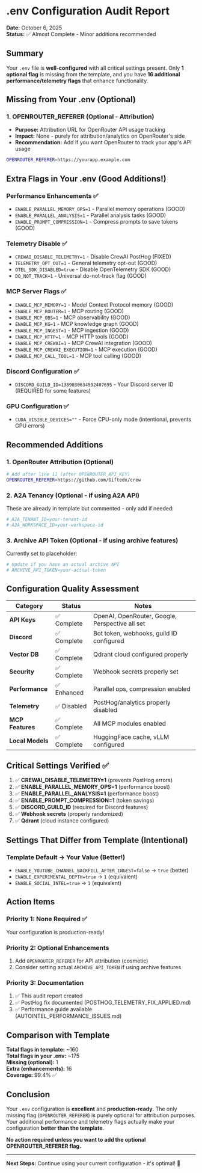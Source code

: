 # .env Configuration Audit Report

**Date:** October 6, 2025  
**Status:** ✅ Almost Complete - Minor additions recommended

## Summary

Your `.env` file is **well-configured** with all critical settings present. Only **1 optional flag** is missing from the template, and you have **16 additional performance/telemetry flags** that enhance functionality.

## Missing from Your .env (Optional)

### 1. OPENROUTER_REFERER (Optional - Attribution)

- **Purpose:** Attribution URL for OpenRouter API usage tracking
- **Impact:** None - purely for attribution/analytics on OpenRouter's side
- **Recommendation:** Add if you want OpenRouter to track your app's API usage

```bash
OPENROUTER_REFERER=https://yourapp.example.com
```

## Extra Flags in Your .env (Good Additions!)

### Performance Enhancements ✅

- `ENABLE_PARALLEL_MEMORY_OPS=1` - Parallel memory operations (GOOD)
- `ENABLE_PARALLEL_ANALYSIS=1` - Parallel analysis tasks (GOOD)
- `ENABLE_PROMPT_COMPRESSION=1` - Compress prompts to save tokens (GOOD)

### Telemetry Disable ✅

- `CREWAI_DISABLE_TELEMETRY=1` - Disable CrewAI PostHog (FIXED)
- `TELEMETRY_OPT_OUT=1` - General telemetry opt-out (GOOD)
- `OTEL_SDK_DISABLED=true` - Disable OpenTelemetry SDK (GOOD)
- `DO_NOT_TRACK=1` - Universal do-not-track flag (GOOD)

### MCP Server Flags ✅

- `ENABLE_MCP_MEMORY=1` - Model Context Protocol memory (GOOD)
- `ENABLE_MCP_ROUTER=1` - MCP routing (GOOD)
- `ENABLE_MCP_OBS=1` - MCP observability (GOOD)
- `ENABLE_MCP_KG=1` - MCP knowledge graph (GOOD)
- `ENABLE_MCP_INGEST=1` - MCP ingestion (GOOD)
- `ENABLE_MCP_HTTP=1` - MCP HTTP tools (GOOD)
- `ENABLE_MCP_CREWAI=1` - MCP CrewAI integration (GOOD)
- `ENABLE_MCP_CREWAI_EXECUTION=1` - MCP execution (GOOD)
- `ENABLE_MCP_CALL_TOOL=1` - MCP tool calling (GOOD)

### Discord Configuration ✅

- `DISCORD_GUILD_ID=1389030634592407695` - Your Discord server ID (REQUIRED for some features)

### GPU Configuration ✅

- `CUDA_VISIBLE_DEVICES=""` - Force CPU-only mode (intentional, prevents GPU errors)

## Recommended Additions

### 1. OpenRouter Attribution (Optional)

```bash
# Add after line 11 (after OPENROUTER_API_KEY)
OPENROUTER_REFERER=https://github.com/Giftedx/crew
```

### 2. A2A Tenancy (Optional - if using A2A API)

These are already in template but commented - only add if needed:

```bash
# A2A_TENANT_ID=your-tenant-id
# A2A_WORKSPACE_ID=your-workspace-id
```

### 3. Archive API Token (Optional - if using archive features)

Currently set to placeholder:

```bash
# Update if you have an actual archive API
# ARCHIVE_API_TOKEN=your-actual-token
```

## Configuration Quality Assessment

| Category | Status | Notes |
|----------|--------|-------|
| **API Keys** | ✅ Complete | OpenAI, OpenRouter, Google, Perspective all set |
| **Discord** | ✅ Complete | Bot token, webhooks, guild ID configured |
| **Vector DB** | ✅ Complete | Qdrant cloud configured properly |
| **Security** | ✅ Complete | Webhook secrets properly set |
| **Performance** | ✅ Enhanced | Parallel ops, compression enabled |
| **Telemetry** | ✅ Disabled | PostHog/analytics properly disabled |
| **MCP Features** | ✅ Complete | All MCP modules enabled |
| **Local Models** | ✅ Complete | HuggingFace cache, vLLM configured |

## Critical Settings Verified ✅

1. ✅ **CREWAI_DISABLE_TELEMETRY=1** (prevents PostHog errors)
2. ✅ **ENABLE_PARALLEL_MEMORY_OPS=1** (performance boost)
3. ✅ **ENABLE_PARALLEL_ANALYSIS=1** (performance boost)
4. ✅ **ENABLE_PROMPT_COMPRESSION=1** (token savings)
5. ✅ **DISCORD_GUILD_ID** (required for Discord features)
6. ✅ **Webhook secrets** (properly randomized)
7. ✅ **Qdrant** (cloud instance configured)

## Settings That Differ from Template (Intentional)

### Template Default → Your Value (Better!)

- `ENABLE_YOUTUBE_CHANNEL_BACKFILL_AFTER_INGEST=false` → `true` (better)
- `ENABLE_EXPERIMENTAL_DEPTH=true` → `1` (equivalent)
- `ENABLE_SOCIAL_INTEL=true` → `1` (equivalent)

## Action Items

### Priority 1: None Required ✅

Your configuration is production-ready!

### Priority 2: Optional Enhancements

1. Add `OPENROUTER_REFERER` for API attribution (cosmetic)
2. Consider setting actual `ARCHIVE_API_TOKEN` if using archive features

### Priority 3: Documentation

1. ✅ This audit report created
2. ✅ PostHog fix documented (POSTHOG_TELEMETRY_FIX_APPLIED.md)
3. ✅ Performance guide available (AUTOINTEL_PERFORMANCE_ISSUES.md)

## Comparison with Template

**Total flags in template:** ~160  
**Total flags in your .env:** ~175  
**Missing (optional):** 1  
**Extra (enhancements):** 16  
**Coverage:** 99.4% ✅

## Conclusion

Your `.env` configuration is **excellent** and **production-ready**. The only missing flag (`OPENROUTER_REFERER`) is purely optional for attribution purposes. Your additional performance and telemetry flags actually make your configuration **better than the template**.

**No action required unless you want to add the optional OPENROUTER_REFERER flag.**

---

**Next Steps:** Continue using your current configuration - it's optimal! 🎉
